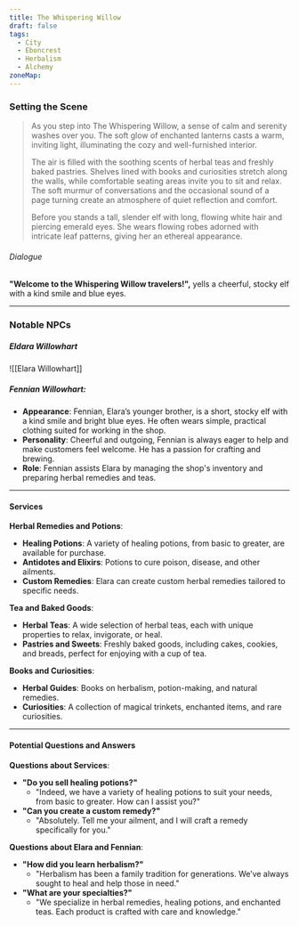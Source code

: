 ```yaml
---
title: The Whispering Willow
draft: false
tags:
  - City
  - Eboncrest
  - Herbalism
  - Alchemy
zoneMap:
---
```


### Setting the Scene

> As you step into The Whispering Willow, a sense of calm and serenity washes over you. The soft glow of enchanted lanterns casts a warm, inviting light, illuminating the cozy and well-furnished interior. 
> 
> The air is filled with the soothing scents of herbal teas and freshly baked pastries. Shelves lined with books and curiosities stretch along the walls, while comfortable seating areas invite you to sit and relax. The soft murmur of conversations and the occasional sound of a page turning create an atmosphere of quiet reflection and comfort.
>
> Before you stands a tall, slender elf with long, flowing white hair and piercing emerald eyes. She wears flowing robes adorned with intricate leaf patterns, giving her an ethereal appearance.

###### Dialogue

**"Welcome to the Whispering Willow travelers!",** yells a cheerful, stocky elf with a kind smile and blue eyes.

---

### Notable NPCs
##### Eldara Willowhart

![[Elara Willowhart]]


##### Fennian Willowhart:

- **Appearance**: Fennian, Elara’s younger brother, is a short, stocky elf with a kind smile and bright blue eyes. He often wears simple, practical clothing suited for working in the shop.
- **Personality**: Cheerful and outgoing, Fennian is always eager to help and make customers feel welcome. He has a passion for crafting and brewing.
- **Role**: Fennian assists Elara by managing the shop's inventory and preparing herbal remedies and teas.

---

#### Services

**Herbal Remedies and Potions**:

- **Healing Potions**: A variety of healing potions, from basic to greater, are available for purchase.
- **Antidotes and Elixirs**: Potions to cure poison, disease, and other ailments.
- **Custom Remedies**: Elara can create custom herbal remedies tailored to specific needs.

**Tea and Baked Goods**:

- **Herbal Teas**: A wide selection of herbal teas, each with unique properties to relax, invigorate, or heal.
- **Pastries and Sweets**: Freshly baked goods, including cakes, cookies, and breads, perfect for enjoying with a cup of tea.

**Books and Curiosities**:

- **Herbal Guides**: Books on herbalism, potion-making, and natural remedies.
- **Curiosities**: A collection of magical trinkets, enchanted items, and rare curiosities.



---

#### Potential Questions and Answers

**Questions about Services**:

- **"Do you sell healing potions?"**
  - "Indeed, we have a variety of healing potions to suit your needs, from basic to greater. How can I assist you?"
- **"Can you create a custom remedy?"**
  - "Absolutely. Tell me your ailment, and I will craft a remedy specifically for you."

**Questions about Elara and Fennian**:

- **"How did you learn herbalism?"**
  - "Herbalism has been a family tradition for generations. We’ve always sought to heal and help those in need."
- **"What are your specialties?"**
  - "We specialize in herbal remedies, healing potions, and enchanted teas. Each product is crafted with care and knowledge."
